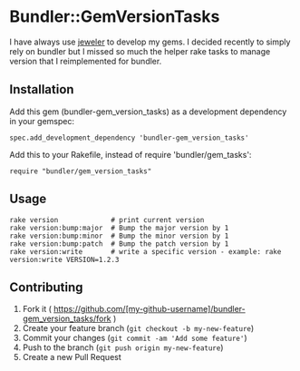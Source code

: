 # Bundler::GemVersionTasks

I have always use [jeweler](https://github.com/technicalpickles/jeweler) to develop my gems.
I decided recently to simply rely on bundler but I missed so much the
helper rake tasks to manage version that I reimplemented for bundler.

## Installation

Add this gem (bundler-gem_version_tasks) as a development dependency in
your gemspec:

```
spec.add_development_dependency 'bundler-gem_version_tasks'
```

Add this to your Rakefile, instead of require 'bundler/gem_tasks':

```
require "bundler/gem_version_tasks"
```
## Usage

```
rake version             # print current version
rake version:bump:major  # Bump the major version by 1
rake version:bump:minor  # Bump the minor version by 1
rake version:bump:patch  # Bump the patch version by 1
rake version:write       # write a specific version - example: rake version:write VERSION=1.2.3
```

## Contributing

1. Fork it ( https://github.com/[my-github-username]/bundler-gem_version_tasks/fork )
2. Create your feature branch (`git checkout -b my-new-feature`)
3. Commit your changes (`git commit -am 'Add some feature'`)
4. Push to the branch (`git push origin my-new-feature`)
5. Create a new Pull Request
